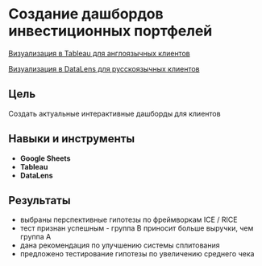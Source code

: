
# Создание дашбордов инвестиционных портфелей

[Визуализация в Tableau для англоязычных клиентов ](https://public.tableau.com/app/profile/alex.slobodskoj/viz/Investmentportfoliosfornon-USresidents/portfolios)

[Визуализация в DataLens для русскоязычных клиентов](https://datalens.yandex/ifh6gonzmke44)

## Цель

Создать актуальные интерактивные дашборды для клиентов

## Навыки и инструменты

- **Google Sheets**
- **Tableau**
- **DataLens**

## Результаты

- выбраны перспективные гипотезы по фреймворкам ICE / RICE
- тест признан успешным - группа В приносит больше выручки, чем группа А
- дана рекомендация по улучшению системы сплитования
- предложено тестирование гипотезы по увеличению среднего чека 
